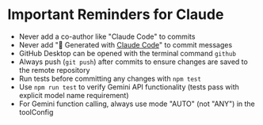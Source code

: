 # Important Reminders for Claude

- Never add a co-author like "Claude Code" to commits
- Never add "🤖 Generated with [Claude Code](https://claude.ai/code)" to commit messages
- GitHub Desktop can be opened with the terminal command `github`
- Always push (`git push`) after commits to ensure changes are saved to the remote repository
- Run tests before committing any changes with `npm test`
- Use `npm run test` to verify Gemini API functionality (tests pass with explicit model name requirement)
- For Gemini function calling, always use mode "AUTO" (not "ANY") in the toolConfig